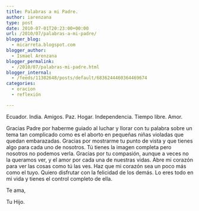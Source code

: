 ```yaml
---
title: Palabras a mi Padre.
author: iarenzana
type: post
date: 2010-07-01T20:23:00+00:00
url: /2010/07/palabras-a-mi-padre/
blogger_blog:
  - micarreta.blogspot.com
blogger_author:
  - Ismael Arenzana
blogger_permalink:
  - /2010/07/palabras-mi-padre.html
blogger_internal:
  - /feeds/11302648/posts/default/6836244460364469674
categories:
  - oracion
  - reflexión

---
```

Ecuador. India. Amigos. Paz. Hogar. Independencia. Tiempo libre. Amor.

Gracias Padre por haberme guiado al luchar y llorar con tu palabra sobre un tema tan complicado como es el aborto en pequeñas niñas violadas que quedan embarazadas. Gracias por mostrarme tu punto de vista y que tienes algo para cada uno de nosotros. Tú tienes la imagen completa pero nosotros no podemos verla. Gracias por tu compasión, aunque a veces no la queramos ver, y el amor por cada una de nuestras vidas. Abre mi corazón para ver las cosas como tú las ves. Haz que mi corazón sea un poco más como el tuyo. Quiero disfrutar con la felicidad de los demás. Lo eres todo en mi vida y tienes el control completo de ella.
  
Te ama,
  
Tu Hijo.